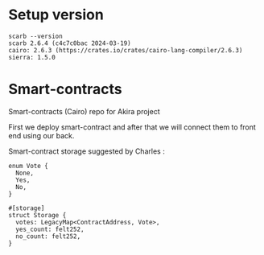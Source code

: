 # Setup version
```
scarb --version
scarb 2.6.4 (c4c7c0bac 2024-03-19)
cairo: 2.6.3 (https://crates.io/crates/cairo-lang-compiler/2.6.3)
sierra: 1.5.0
```

# Smart-contracts
Smart-contracts (Cairo) repo for Akira project

First we deploy smart-contract and after that we will connect them to front end using our back.

Smart-contract storage suggested by Charles :

```#[derive(starknet::Store)]
enum Vote {
  None,
  Yes,
  No,
}

#[storage]
struct Storage {
  votes: LegacyMap<ContractAddress, Vote>,
  yes_count: felt252,
  no_count: felt252,
}
```
